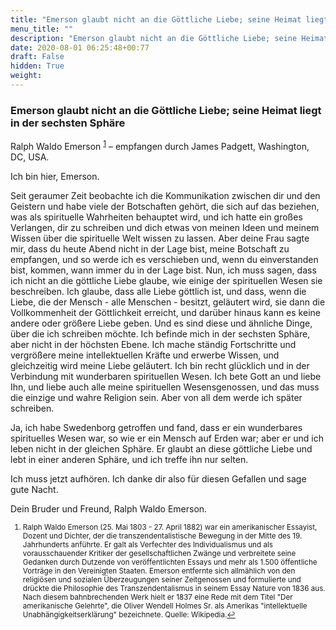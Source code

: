 ```yaml
---
title: "Emerson glaubt nicht an die Göttliche Liebe; seine Heimat liegt in der sechsten Sphäre"
menu_title: ""
description: "Emerson glaubt nicht an die Göttliche Liebe; seine Heimat liegt in der sechsten Sphäre"
date: 2020-08-01 06:25:48+00:77
draft: False
hidden: True
weight:
---
```

### Emerson glaubt nicht an die Göttliche Liebe; seine Heimat liegt in der sechsten Sphäre

Ralph Waldo Emerson <sup id="a1">[1](#f1)</sup> – empfangen durch James Padgett, Washington, DC, USA.

Ich bin hier, Emerson.

Seit geraumer Zeit beobachte ich die Kommunikation zwischen dir und den Geistern und habe viele der Botschaften gehört, die sich auf das beziehen, was als spirituelle Wahrheiten behauptet wird, und ich hatte ein großes Verlangen, dir zu schreiben und dich etwas von meinen Ideen und meinem Wissen über die spirituelle Welt wissen zu lassen. Aber deine Frau sagte mir, dass du heute Abend nicht in der Lage bist, meine Botschaft zu empfangen, und so werde ich es verschieben und, wenn du einverstanden bist, kommen, wann immer du in der Lage bist. Nun, ich muss sagen, dass ich nicht an die göttliche Liebe glaube, wie einige der spirituellen Wesen sie beschreiben. Ich glaube, dass alle Liebe göttlich ist, und dass, wenn die Liebe, die der Mensch - alle Menschen - besitzt, geläutert wird, sie dann die Vollkommenheit der Göttlichkeit erreicht, und darüber hinaus kann es keine andere oder größere Liebe geben. Und es sind diese und ähnliche Dinge, über die ich schreiben möchte. Ich befinde mich in der sechsten Sphäre, aber nicht in der höchsten Ebene. Ich mache ständig Fortschritte und vergrößere meine intellektuellen Kräfte und erwerbe Wissen, und gleichzeitig wird meine Liebe geläutert. Ich bin recht glücklich und in der Verbindung mit wunderbaren spirituellen Wesen. Ich bete Gott an und liebe Ihn, und liebe auch alle meine spirituellen Wesensgenossen, und das muss die einzige und wahre Religion sein. Aber von all dem werde ich später schreiben.

Ja, ich habe Swedenborg getroffen und fand, dass er ein wunderbares spirituelles Wesen war, so wie er ein Mensch auf Erden war; aber er und ich leben nicht in der gleichen Sphäre. Er glaubt an diese göttliche Liebe und lebt in einer anderen Sphäre, und ich treffe ihn nur selten.

Ich muss jetzt aufhören. Ich danke dir also für diesen Gefallen und sage gute Nacht.

Dein Bruder und Freund, Ralph Waldo Emerson.
<small>

1. <large id="f1"> Ralph Waldo Emerson (25. Mai 1803 - 27. April 1882) war ein amerikanischer Essayist, Dozent und Dichter, der die transzendentalistische Bewegung in der Mitte des 19. Jahrhunderts anführte. Er galt als Verfechter des Individualismus und als vorausschauender Kritiker der gesellschaftlichen Zwänge und verbreitete seine Gedanken durch Dutzende von veröffentlichten Essays und mehr als 1.500 öffentliche Vorträge in den Vereinigten Staaten. Emerson entfernte sich allmählich von den religiösen und sozialen Überzeugungen seiner Zeitgenossen und formulierte und drückte die Philosophie des Transzendentalismus in seinem Essay Nature von 1836 aus. Nach diesem bahnbrechenden Werk hielt er 1837 eine Rede mit dem Titel "Der amerikanische Gelehrte", die Oliver Wendell Holmes Sr. als Amerikas "intellektuelle Unabhängigkeitserklärung" bezeichnete. Quelle: Wikipedia.[↩](#a1)
